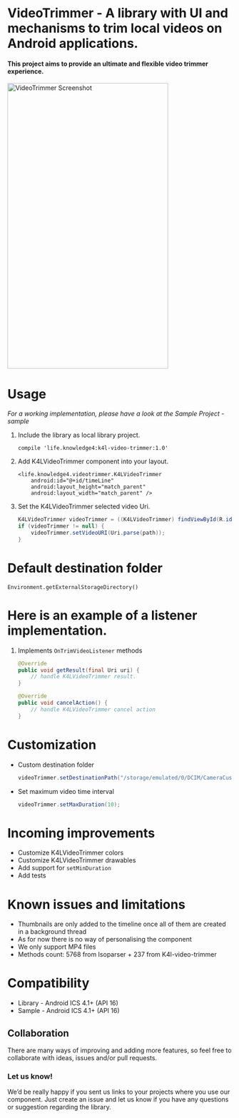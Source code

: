 # VideoTrimmer - A library with UI and mechanisms to trim local videos on Android applications.

#### This project aims to provide an ultimate and flexible video trimmer experience.

<img src="https://raw.githubusercontent.com/knowledge4life/k4l-video-trimmer/master/screenshot/screenshot.png" alt="VideoTrimmer Screenshot" width="360" height="640" />

# Usage

*For a working implementation, please have a look at the Sample Project - sample*

1. Include the library as local library project.

    ``` compile 'life.knowledge4:k4l-video-trimmer:1.0' ```
    
2. Add K4LVideoTrimmer component into your layout.

    ```
    <life.knowledge4.videotrimmer.K4LVideoTrimmer
        android:id="@+id/timeLine"
        android:layout_height="match_parent"
        android:layout_width="match_parent" />
    ```

3. Set the K4LVideoTrimmer selected video Uri.

    ```java
    K4LVideoTrimmer videoTrimmer = ((K4LVideoTrimmer) findViewById(R.id.timeLine));
    if (videoTrimmer != null) {
        videoTrimmer.setVideoURI(Uri.parse(path));
    }
    ```

# Default destination folder
    Environment.getExternalStorageDirectory()

# Here is an example of a listener implementation.

1. Implements `OnTrimVideoListener` methods

    ```java
    @Override
    public void getResult(final Uri uri) {
        // handle K4LVideoTrimmer result.
    }

    @Override
    public void cancelAction() {
        // handle K4LVideoTrimmer cancel action
    }
    ```

# Customization

* Custom destination folder
    ```java
    videoTrimmer.setDestinationPath("/storage/emulated/0/DCIM/CameraCustom/");
    ```

* Set maximum video time interval
    ```java
    videoTrimmer.setMaxDuration(10);
    ```

# Incoming improvements

- Customize K4LVideoTrimmer colors
- Customize K4LVideoTrimmer drawables
- Add support for `setMinDuration`
- Add tests

# Known issues and limitations
- Thumbnails are only added to the timeline once all of them are created in a background thread
- As for now there is no way of personalising the component
- We only support MP4 files
- Methods count: 5768 from Isoparser + 237 from K4l-video-trimmer
    
# Compatibility
  
  * Library - Android ICS 4.1+ (API 16)
  * Sample - Android ICS 4.1+ (API 16)

## Collaboration
There are many ways of improving and adding more features, so feel free to collaborate with ideas, issues and/or pull requests.  
  
### Let us know!

We’d be really happy if you sent us links to your projects where you use our component. Just create an issue and let us know if you have any questions or suggestion regarding the library.
